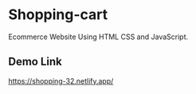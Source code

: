 # Shopping-cart
Ecommerce Website Using HTML CSS and JavaScript.
## Demo Link
https://shopping-32.netlify.app/
